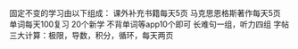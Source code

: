 
固定不变的学习由以下组成：
课外补充书籍每天5页
马克思恩格斯著作每天5页
单词每天100复习
20个新学
不背单词等app10个即可
长难句一组，听力四组
字帖
三大计算：极限，导数，积分，循环，每天两页